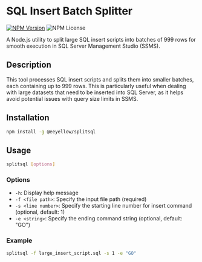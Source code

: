 # SQL Insert Batch Splitter

[![NPM Version](https://img.shields.io/npm/v/%40eeyellow%2Fsplitsql)](https://www.npmjs.com/package/%40eeyellow%2Fsplitsql) ![NPM License](https://img.shields.io/npm/l/%40eeyellow%2Fsplitsql)


A Node.js utility to split large SQL insert scripts into batches of 999 rows for smooth execution in SQL Server Management Studio (SSMS).

## Description

This tool processes SQL insert scripts and splits them into smaller batches, each containing up to 999 rows. This is particularly useful when dealing with large datasets that need to be inserted into SQL Server, as it helps avoid potential issues with query size limits in SSMS.

## Installation

```bash
npm install -g @eeyellow/splitsql
```

## Usage

```bash
splitsql [options]
```

### Options

- `-h`: Display help message
- `-f <file path>`: Specify the input file path (required)
- `-s <line number>`: Specify the starting line number for insert command (optional, default: 1)
- `-e <string>`: Specify the ending command string (optional, default: "GO")

### Example

```bash
splitsql -f large_insert_script.sql -s 1 -e "GO"
```